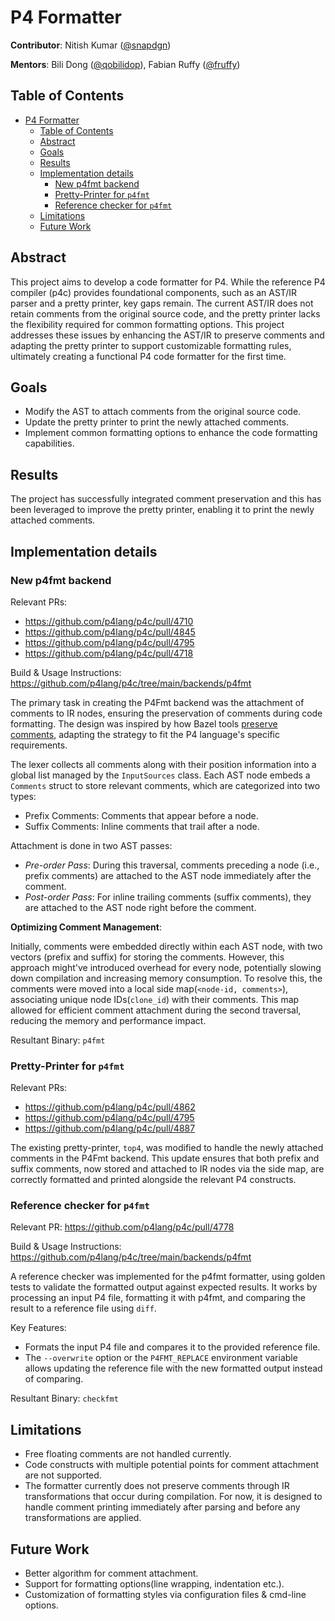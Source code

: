 # P4 Formatter
**Contributor**: Nitish Kumar ([@snapdgn])

**Mentors**: Bili Dong ([@qobilidop]), Fabian Ruffy ([@fruffy])

[@snapdgn]: https://github.com/snapdgn
[@qobilidop]: https://github.com/qobilidop
[@fruffy]: https://github.com/fruffy

## Table of Contents
- [P4 Formatter](#p4-formatter)
   * [Table of Contents](#table-of-contents)
   * [Abstract](#abstract)
   * [Goals](#goals)
   * [Results](#results)
   * [Implementation details](#implementation-details)
      + [New p4fmt backend](#new-p4fmt-backend)
      + [Pretty-Printer for `p4fmt`](#pretty-printer-for-p4fmt)
      + [Reference checker for `p4fmt`](#reference-checker-for-p4fmt)
   * [Limitations](#limitations)
   * [Future Work](#future-work)

## Abstract
This project aims to develop a code formatter for P4. While the reference P4 compiler (p4c) provides foundational components, such as an AST/IR parser and a pretty printer, key gaps remain.
The current AST/IR does not retain comments from the original source code, and the pretty printer lacks the flexibility required for common formatting options.
This project addresses these issues by enhancing the AST/IR to preserve comments and adapting the pretty printer to support customizable formatting rules, ultimately creating a functional P4 code formatter for the first time.

## Goals
- Modify the AST to attach comments from the original source code.
- Update the pretty printer to print the newly attached comments.
- Implement common formatting options to enhance the code formatting capabilities.

## Results
The project has successfully integrated comment preservation and this has been leveraged to improve the pretty printer, enabling it to print the newly attached comments.

## Implementation details

### New p4fmt backend
Relevant PRs:
- https://github.com/p4lang/p4c/pull/4710
- https://github.com/p4lang/p4c/pull/4845
- https://github.com/p4lang/p4c/pull/4795
- https://github.com/p4lang/p4c/pull/4718

Build & Usage Instructions: https://github.com/p4lang/p4c/tree/main/backends/p4fmt

The primary task in creating the P4Fmt backend was the attachment of comments to IR nodes, ensuring the preservation of comments during code formatting. The design was inspired by how Bazel tools [preserve comments](https://jayconrod.com/posts/129/preserving-comments-when-parsing-and-formatting-code), adapting the strategy to fit the P4 language's specific requirements.

The lexer collects all comments along with their position information into a global list managed by the `InputSources` class. Each AST node embeds a `Comments` struct to store relevant comments, which are categorized into two types:

- Prefix Comments: Comments that appear before a node.
- Suffix Comments: Inline comments that trail after a node.

Attachment is done in two AST passes:
- _Pre-order Pass_: During this traversal, comments preceding a node (i.e., prefix comments) are attached to the AST node immediately after the comment.
- _Post-order Pass_: For inline trailing comments (suffix comments), they are attached to the AST node right before the comment.

**Optimizing Comment Management**:

Initially, comments were embedded directly within each AST node, with two vectors (prefix and suffix) for storing the comments. However, this approach might've introduced overhead for every node, potentially slowing down compilation and increasing memory consumption. To resolve this, the comments were moved into a local side map(`<node-id, comments>`), associating unique node IDs(`clone_id`) with their comments. This map allowed for efficient comment attachment during the second traversal, reducing the memory and performance impact.

Resultant Binary: `p4fmt`

### Pretty-Printer for `p4fmt`
Relevant PRs:
- https://github.com/p4lang/p4c/pull/4862
- https://github.com/p4lang/p4c/pull/4795
- https://github.com/p4lang/p4c/pull/4887

The existing pretty-printer, `top4`, was modified to handle the newly attached comments in the P4Fmt backend. This update ensures that both prefix and suffix comments, now stored and attached to IR nodes via the side map, are correctly formatted and printed alongside the relevant P4 constructs.

### Reference checker for `p4fmt`

Relevant PR: https://github.com/p4lang/p4c/pull/4778

Build & Usage Instructions: https://github.com/p4lang/p4c/tree/main/backends/p4fmt

A reference checker was implemented for the p4fmt formatter, using golden tests to validate the formatted output against expected results. It works by processing an input P4 file, formatting it with p4fmt, and comparing the result to a reference file using `diff`.

Key Features:

- Formats the input P4 file and compares it to the provided reference file.
- The `--overwrite` option or the `P4FMT_REPLACE` environment variable allows updating the reference file with the new formatted output instead of comparing.

Resultant Binary: `checkfmt`

## Limitations
- Free floating comments are not handled currently.
- Code constructs with multiple potential points for comment attachment are not supported.
- The formatter currently does not preserve comments through IR transformations that occur during compilation. For now, it is designed to handle comment printing immediately after parsing and before any transformations are applied.

## Future Work
- Better algorithm for comment attachment.
- Support for formatting options(line wrapping, indentation etc.).
- Customization of formatting styles via configuration files & cmd-line options.
